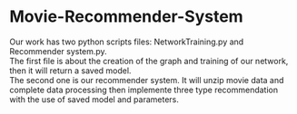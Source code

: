 # Movie-Recommender-System
Our work has two python scripts files: NetworkTraining.py and Recommender system.py.  
The first file is about the creation of the graph and training of our network, then it will return a saved model.  
The second one is our recommender system. It will unzip movie data and complete data processing then implemente three type recommendation with the use of saved model and parameters.
